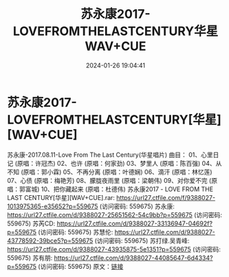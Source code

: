 ﻿---
title: 苏永康2017-LOVEFROMTHELASTCENTURY华星WAV+CUE
date: 2024-01-26 19:04:41
categories: WAV车载音乐、镜像
tags: 华语中文
---
# 苏永康2017-LOVEFROMTHELASTCENTURY[华星][WAV+CUE]

苏永康-2017.08.11-Love From The Last
Century(华星唱片)
曲目：
01、心里日记 (原唱：许冠杰)
02、也许 (原唱：何家劲)
03、梦里人 (原唱：陈百强)
04、从不知 (原唱：郭小霖)
05、不再分离 (原唱：叶德娴)
06、滴汗 (原唱：林忆莲)
07、心债 (原唱：梅艳芳)
08、朦胧夜雨里 (原唱：梁朝伟)
09、对你爱不完 (原唱：郭富城)
10、把你藏起来 (原唱：杜德伟)
苏永康2017 - LOVE FROM THE LAST CENTURY[华星][WAV+CUE].rar: https://url27.ctfile.com/f/9388027-1013975365-e35652?p=559675
(访问密码: 559675)
苏永康: https://url27.ctfile.com/d/9388027-25651562-54c9bb?p=559675
(访问密码: 559675)
苏芮CD: https://url27.ctfile.com/d/9388027-33136947-04692f?p=559675
(访问密码: 559675)
苏慧伦: https://url27.ctfile.com/d/9388027-43778592-39bce5?p=559675
(访问密码: 559675)
苏打绿.吴青峰: https://url27.ctfile.com/d/9388027-43935875-5e1351?p=559675
(访问密码: 559675)
苏有朋: https://url27.ctfile.com/d/9388027-44085647-6d4334?p=559675
(访问密码: 559675)
原文：[链接](https://blog.sina.com.cn/s/blog_1647c7e76010314bd.html)